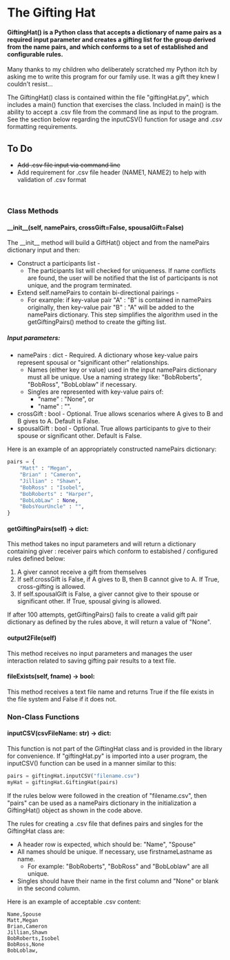 # The Gifting Hat
#### GiftingHat() is a Python class that accepts a dictionary of name pairs as a required input parameter and creates a gifting list for the group derived from the name pairs, and which conforms to a set of established and configurable rules.

Many thanks to my children who deliberately scratched my Python itch by asking me to write this program for our family use.  It was a gift they knew I couldn't resist...

The GiftingHat() class is contained within the file "giftingHat.py", which includes a main() function that exercises the class. Included in main() is the ability to accept a .csv file from the command line as input to the program.  See the section below regarding the inputCSV() function for usage and .csv formatting requirements.

## To Do
* ~~Add .csv file input via command line~~
* Add requirement for .csv file header (NAME1, NAME2) to help with validation of .csv format
<br>

### Class Methods
#### \_\_init__(self, namePairs, crossGift=False, spousalGift=False)
The \_\_init__ method will build a GiftHat() object and from the namePairs dictionary input and then:
* Construct a participants list -
    * The participants list will checked for uniqueness. If name conflicts are found, the user will be notified that the list of participants is not unique, and the program terminated.
* Extend self.namePairs to contain bi-directional pairings - 
    * For example: if key-value pair "A" : "B" is contained in namePairs originally, then key-value pair "B" : "A" will be added to the namePairs dictionary. This step simplifies the algorithm used in the getGiftingPairs() method to create the gifting list.

##### Input parameters:
* namePairs : dict - Required. A dictionary whose key-value pairs represent spousal or "significant other" relationships. 
    * Names (either key or value) used in the input namePairs dictionary must all be unique. Use a naming strategy like: "BobRoberts", "BobRoss", "BobLoblaw" if necessary.
    * Singles are represented with key-value pairs of:
        * "name" : "None", or
        * "name" : "".
* crossGift : bool - Optional. True allows scenarios where A gives to B and B gives to A. Default is False.
* spousalGift : bool - Optional. True allows participants to give to their spouse or significant other. Default is False.

Here is an example of an appropriately constructed namePairs dictionary:
```python
pairs = {
    "Matt" : "Megan",
    "Brian" : "Cameron",
    "Jillian" : "Shawn",
    "BobRoss" : "Isobel",
    "BobRoberts" : "Harper",
    "BobLobLaw" : None,
    "BobsYourUncle" : "",
} 
```
#### getGiftingPairs(self) -> dict:
This method takes no input parameters and will return a dictionary containing giver : receiver pairs which conform to estabished / configured rules defined below:
1. A giver cannot receive a gift from themselves
1. If self.crossGift is False, if A gives to B, then B cannot give to A. If True, cross-gifting is allowed.
1. If self.spousalGift is False, a giver cannot give to their spouse or significant other. If True, spousal giving is allowed.

If after 100 attempts, getGiftingPairs() fails to create a valid gift pair dictionary as defined by the rules above, it will return a value of "None".

#### output2File(self)
This method receives no input parameters and manages the user interaction related to saving gifting pair results to a text file.

#### fileExists(self, fname) -> bool:
This method receives a text file name and returns True if the file exists in the file system and False if it does not.

### Non-Class Functions
#### inputCSV(csvFileName: str) -> dict:
This function is not part of the GiftingHat class and is provided in the library for convenience.
If "giftingHat.py" is imported into a user program, the inputCSV() function can be used in a manner similar to this:
```python
pairs = giftingHat.inputCSV("filename.csv")
myHat = giftingHat.GiftingHat(pairs)
```
If the rules below were followed in the creation of "filename.csv", then "pairs" can be used as a namePairs dictionary in the initialization a GiftingHat() object as shown in the code above.

The rules for creating a .csv file that defines pairs and singles for the GiftingHat class are:
* A header row is expected, which should be: "Name", "Spouse"
* All names should be unique. If necessary, use firstnameLastname as name.  
    * For example: "BobRoberts", "BobRoss" and "BobLoblaw" are all unique.
* Singles should have their name in the first column and "None" or blank in the second column.

Here is an example of acceptable .csv content:
```
Name,Spouse
Matt,Megan
Brian,Cameron
Jillian,Shawn
BobRoberts,Isobel
BobRoss,None
BobLoblaw,
```
